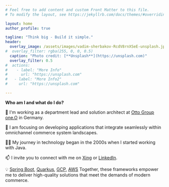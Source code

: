 ```yaml
---
# Feel free to add content and custom Front Matter to this file.
# To modify the layout, see https://jekyllrb.com/docs/themes/#overriding-theme-defaults

layout: home
author_profile: true

tagline: "Think big - Build it simple."
header:
  overlay_image: /assets/images/vadim-sherbakov-RcdV8rnXSeE-unsplash.jpeg
#  overlay_filter: rgba(255, 0, 0, 0.5)
  caption: "Photo credit: [**Unsplash**](https://unsplash.com)"
  overlay_filter: 0.5 
#  actions:
#    - label: "More Info"
#      url: "https://unsplash.com"
#   - label: "More Info2"
#     url: "https://unsplash.com"

---
```


__Who am I and what do I do?__

🔨 I'm working as a department lead and solution architect at [Otto Group one.O](https://www.og1o.com/en) in Germany.

🌱 I am focusing on developing applications that integrate seamlessly within omnichannel commerce system landscapes.

🧑‍💻 My journey in technology began in the 2000s when I started working with Java.

📫 I invite you to connect with me on [Xing](https://www.xing.com/profile/Andre_Kullmann) or [LinkedIn](https://www.linkedin.com/in/andr%C3%A9-kullmann-43806a166).

💡 [Spring Boot](https://spring.io/projects/spring-boot), [Quarkus](https://quarkus.io/), [GCP](https://cloud.google.com/gcp), [AWS](https://aws.amazon.com/en/) Together, these frameworks empower me to deliver high-quality solutions that meet the demands of modern commerce.
